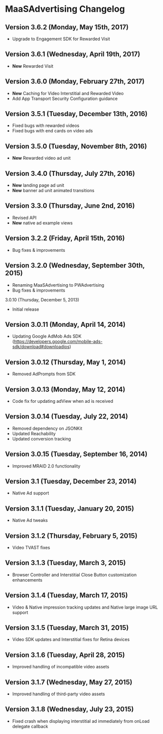 # MaaSAdvertising Changelog
## Version 3.6.2 (Monday, May 15th, 2017)
* Upgrade to Engagement SDK for Rewarded Visit

## Version 3.6.1 (Wednesday, April 19th, 2017)
* **New** Rewarded Visit

## Version 3.6.0 (Monday, February 27th, 2017)
* **New** Caching for Video Interstitial and Rewarded Video
* Add App Transport Security Configuration guidance

## Version 3.5.1 (Tuesday, December 13th, 2016)
* Fixed bugs with rewarded videos
* Fixed bugs with end cards on video ads

## Version 3.5.0 (Tuesday, November 8th, 2016)
* **New** Rewarded video ad unit

## Version 3.4.0 (Thursday, July 27th, 2016)
* **New** landing page ad unit
* **New** banner ad unit animated transitions

## Version 3.3.0 (Thursday, June 2nd, 2016)
* Revised API
* **New** native ad example views

## Version 3.2.2 (Friday, April 15th, 2016)
* Bug fixes & improvements

## Version 3.2.0 (Wednesday, September 30th, 2015)
 * Renaming MaaSAdvertising to PWAdvertising
 * Bug fixes & improvements

 3.0.10 (Thursday, December 5, 2013)
 * Initial release

## Version 3.0.11 (Monday, April 14, 2014)
 * Updating Google AdMob Ads SDK (https://developers.google.com/mobile-ads-sdk/download#downloadios)

## Version 3.0.12 (Thursday, May 1, 2014)
 * Removed AdPrompts from SDK

## Version 3.0.13 (Monday, May 12, 2014)
 * Code fix for updating adView when ad is received

## Version 3.0.14 (Tuesday, July 22, 2014)
 * Removed dependency on JSONKit
 * Updated Reachability
 * Updated conversion tracking

## Version 3.0.15 (Tuesday, September 16, 2014)
 * Improved MRAID 2.0 functionality

## Version 3.1 (Tuesday, December 23, 2014)
* Native Ad support

## Version 3.1.1 (Tuesday, January 20, 2015)
* Native Ad tweaks

## Version 3.1.2 (Thursday, February 5, 2015)
* Video TVAST fixes

## Version 3.1.3 (Tuesday, March 3, 2015)
* Browser Controller and Interstitial Close Button customization enhancements

## Version 3.1.4 (Tuesday, March 17, 2015)
* Video & Native impression tracking updates and Native large image URL support

## Version 3.1.5 (Tuesday, March 31, 2015)
* Video SDK updates and Interstitial fixes for Retina devices

## Version 3.1.6 (Tuesday, April 28, 2015)
* Improved handling of incompatible video assets

## Version 3.1.7 (Wednesday, May 27, 2015)
* Improved handling of third-party video assets

## Version 3.1.8 (Wednesday, July 23, 2015)
* Fixed crash when displaying interstitial ad immediately from onLoad delegate callback
